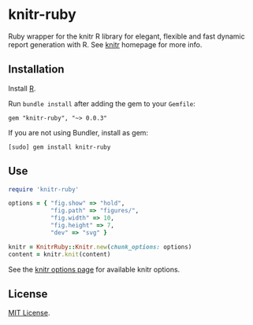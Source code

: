 knitr-ruby
==========

Ruby wrapper for the knitr R library for elegant, flexible and fast dynamic report generation with R. See [knitr](http://yihui.name/knitr/) homepage for more info.

## Installation

Install [R](http://www.r-project.org/).

Run `bundle install` after adding the gem to your `Gemfile`:

    gem "knitr-ruby", "~> 0.0.3"

If you are not using Bundler, install as gem:

    [sudo] gem install knitr-ruby

## Use

```ruby
require 'knitr-ruby'

options = { "fig.show" => "hold",
            "fig.path" => "figures/",
            "fig.width" => 10,
            "fig.height" => 7,
            "dev" => "svg" }

knitr = KnitrRuby::Knitr.new(chunk_options: options)
content = knitr.knit(content)
```

See the [knitr options page](http://yihui.name/knitr/options) for available knitr options.

## License
[MIT License](LICENSE).